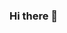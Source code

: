 ### Hi there 👋

<!--
**ncy5239/ncy5239** is a ✨ _special_ ✨ repository because its `README.md` (this file) appears on your GitHub profile.

Here are some ideas to get you started:

- 🔭 I’m currently working on learning Git and GitHub
- 🌱 I’m currently learning how to work on GitHub
- 🤔 I’m looking for help with nearly anything...
-->
